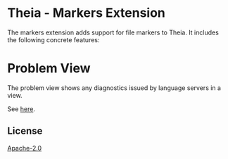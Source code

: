 # Theia - Markers Extension

The markers extension adds support for file markers to Theia.
It includes the following concrete features:

# Problem View
The problem view shows any diagnostics issued by language servers in a view.

See [here](https://github.com/theia-ide/theia).

## License
[Apache-2.0](https://github.com/theia-ide/theia/blob/master/LICENSE)
